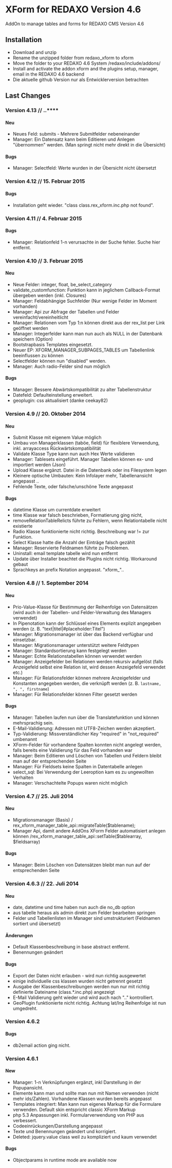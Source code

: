 XForm for REDAXO Version 4.6
=============

AddOn to manage tables and forms for REDAXO CMS Version 4.6


Installation
-------

* Download and unzip
* Rename the unzipped folder from redaxo_xform to xform
* Move the folder to your REDAXO 4.6 System /redaxo/include/addons/
* Install and activate the addon xform and the plugins setup, manager, email in the REDAXO 4.6 backend
* Die aktuelle github Version nur als Entwicklerversion betrachten

Last Changes
-------

### Version 4.13 // **.**.****

#### Neu
* Neues Feld: submits - Mehrere Submitfelder nebeneinander
* Manager: Ein Datensatz kann beim Editieren und Anlegen "übernommen" werden. (Man springt nicht mehr direkt in die Übersicht)

#### Bugs
* Manager: Selectfeld: Werte wurden in der Übersicht nicht übersetzt


### Version 4.12 // 15. Februar 2015

#### Bugs
* Installation geht wieder. "class class.rex_xform.inc.php not found".


### Version 4.11 // 4. Februar 2015

#### Bugs
* Manager: Relationfeld 1-n verursachte in der Suche fehler. Suche hier entfernt.


### Version 4.10 // 3. Februar 2015

#### Neu
* Neue Felder: integer, float, be_select_category
* validate_customfunction: Funktion kann in jeglichem Callback-Format übergeben werden (inkl. Closures)
* Manager: Feldabhängige Suchfelder (Nur wenige Felder im Moment vorhanden)
* Manager: Api zur Abfrage der Tabellen und Felder vereinfacht/vereinheitlicht
* Manager: Relationen vom Typ 1:n können direkt aus der rex_list per Link geöffnet werden
* Manager: Integerfelder kann man nun auch als NULL in der Datenbank speichern (Option)
* Bootstrapbasis Templates eingesetzt.
* Neuer EP: XFORM_MANAGER_SUBPAGES_TABLES um Tabellenlink beeinflussen zu können
* Selectfelder können nun "disabled" werden.
* Manager: Auch radio-Felder sind nun möglich

#### Bugs
* Manager: Bessere Abwärtskompatibilität zu alter Tabellenstruktur
* Datefeld: Defaulteinstellung erweitert.
* geoplugin: css aktualisiert (danke ceekay82)

### Version 4.9 // 20. Oktober 2014

#### Neu
* Submit Klasse mit eigenem Value möglich
* Umbau von Managerklassen (taböe, field) für flexiblere Verwendung, inkl. arrayaccess Rückwärtskompatibilität
* Validate Klasse Type kann nun auch Hex Werte validieren
* Manager: Tablesets eingeführt. Manager Tabellen können ex- und importiert werden (Json)
* Upload Klasse ergänzt. Datei in die Datenbank oder ins Filesystem legen
* Kleinere optische Umbauten: Kein Infolayer mehr, Tabellenansicht angepasst ..
* Fehlende Texte, oder falsche/unschöne Texte angepasst

#### Bugs

* datetime Klasse um currentdate erweitert
* time Klasse war falsch beschrieben, Formatierung ging nicht,
* removeRelationTableRelicts führte zu Fehlern, wenn Relationtabelle nicht existierte
* Radio Klasse funktionierte nicht richtig. Beschreibung war != zur Funktion.
* Select Klasse hatte die Anzahl der Einträge falsch gezählt
* Manager: Reservierte Feldnamen führte zu Problemen.
* Uninstall: email template tabelle wird nun entfernt
* Update über Installer beachtet die PlugIns nicht richtig. Workaround gebaut
* Sprachkeys an prefix Notation angepasst. "xform_"..


### Version 4.8 // 1. September 2014

#### Neu

* Prio-Value-Klasse für Bestimmung der Reihenfolge von Datensätzen (wird auch in der Tabellen- und Felder-Verwaltung des Managers verwendet)
* In Pipenotation kann der Schlüssel eines Elements explizit angegeben werden (z. B. "text|titel|#placeholder:Titel")
* Manager: Migrationsmanager ist über das Backend verfügbar und einsetzbar.
* Manager: Migrationsmanager unterstützt weitere Feldtypen
* Manager: Standardsortierung kann festgelegt werden
* Manager: Echte Relationstabellen können verwendet werden
* Manager: Anzeigefelder bei Relationen werden rekursiv aufgelöst (falls Anzeigefeld selbst eine Relation ist, wird dessen Anzeigefeld verwendet etc.)
* Manager: Für Relationsfelder können mehrere Anzeigefelder und Konstanten angegeben werden, die verknüpft werden (z. B. `lastname, ", ", firstname`)
* Manager: Für Relationsfelder können Filter gesetzt werden

#### Bugs

* Manager: Tabellen laufen nun über die Translatefunktion und können mehrsprachig sein.
* E-Mail-Validierung: Adressen mit UTF8-Zeichen werden akzeptiert.
* Typ-Validierung: Missverständlicher Key "required" in "not_required" umbenannt
* XForm-Felder für vorhandene Spalten konnten nicht angelegt werden, falls bereits eine Validierung für das Feld vorhanden war
* Manager: Beim Editieren und Löschen von Tabellen und Feldern bleibt man auf der entsprechenden Seite
* Manager: Für Fieldsets keine Spalten in Datentabelle anlegen
* select_sql: Bei Verwendung der Leeroption kam es zu ungewollten Verhalten
* Manager: Verschachtelte Popups waren nicht möglich


### Version 4.7 // 25. Juli 2014

#### Neu

* Migrationsmanager (Basis) / rex_xform_manager_table_api::migrateTable($tablename);
* Manager Api, damit andere AddOns XForm Felder automatisiert anlegen können /rex_xform_manager_table_api::setTable($tablearray, $fieldsarray)

#### Bugs

* Manager: Beim Löschen von Datensätzen bleibt man nun auf der entsprechenden Seite


### Version 4.6.3 // 22. Juli 2014

#### Neu

* date, datetime und time haben nun auch die no_db option
* aus tabelle heraus als admin direkt zum Felder bearbeiten springen
* Felder und Tabellenlisten im Manager sind umstrukturiert (Feldnamen sortiert und übersetzt)


#### Änderungen

* Default Klassenbeschreibung in base abstract entfernt.
* Benennungen geändert

#### Bugs

* Export der Daten nicht erlauben - wird nun richtig ausgewertet
* einige individuelle css klassen wurden nicht getrennt gesetzt
* Ausgabe der Klassenbeschreibungen werden nun nur mit richtig definierte Dateiname (class.*.inc.php) angezeigt
* E-Mail Validierung geht wieder und wird auch nach ".." kontrolliert.
* GeoPlugin funktionierte nicht richtig. Achtung lat/lng Reihenfolge ist nun umgedreht.


### Version 4.6.2

#### Bugs

* db2email action ging nicht.


### Version 4.6.1

#### New

* Manager: 1-n Verknüpfungen ergänzt, inkl Darstellung in der Popupansicht.
* Elemente kann man und sollte man nun mit Namen verwenden (nicht mehr ids/Zahlen). Vorhandene Klassen wurden bereits angepasst
* Templates integriert: Man kann nun eigenes Markup für die Formulare verwenden. Default skin entspricht classic XForm Markup
* php 5.3 Anpassungen inkl. Formularverwendung von PHP aus verbessert.
* Codeeinrückungen/Darstellung angepasst
* Texte und Benennungen geändert und korrigiert.
* Deleted: jquery.value class weil zu kompliziert und kaum verwendet


#### Bugs

* Objectparams in runtime mode are available now
